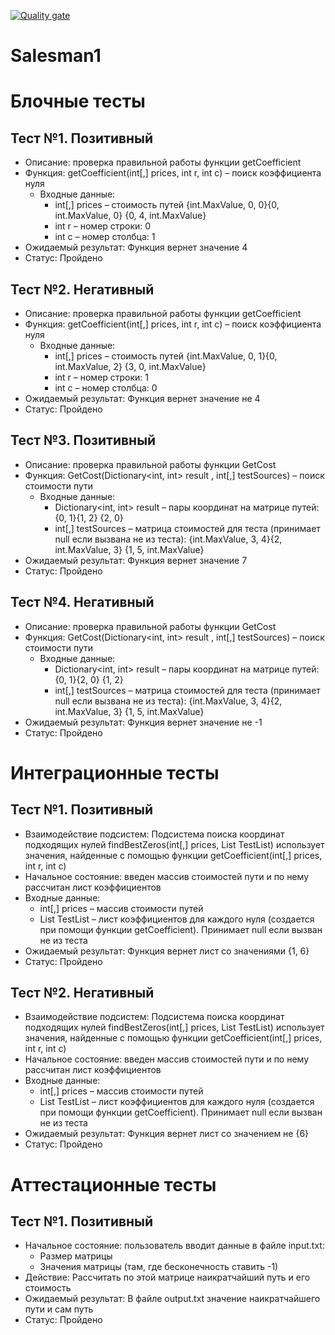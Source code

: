 [![Quality gate](https://sonarcloud.io/api/project_badges/quality_gate?project=joijo2001_Salesman1)](https://sonarcloud.io/summary/new_code?id=joijo2001_Salesman1)
# Salesman1
# Блочные тесты
## 
## Тест №1. Позитивный
- Описание: проверка правильной работы функции getCoefficient
- Функция: getCoefficient(int[,] prices, int r, int c) – поиск коэффициента нуля
  - Входные данные:
    - int[,] prices – стоимость путей {int.MaxValue, 0, 0}{0, int.MaxValue, 0} {0, 4, int.MaxValue}
    - int r – номер строки: 0
    - int c – номер столбца: 1
- Ожидаемый результат: Функция вернет значение 4
- Статус: Пройдено

## Тест №2. Негативный
- Описание: проверка правильной работы функции getCoefficient
- Функция: getCoefficient(int[,] prices, int r, int c) – поиск коэффициента нуля
  - Входные данные:
    - int[,] prices – стоимость путей {int.MaxValue, 0, 1}{0, int.MaxValue, 2} {3, 0, int.MaxValue}
    - int r – номер строки: 1
    - int c – номер столбца: 0
- Ожидаемый результат: Функция вернет значение не 4
- Статус: Пройдено

## Тест №3. Позитивный
- Описание: проверка правильной работы функции GetCost
- Функция: GetCost(Dictionary<int, int> result , int[,] testSources) – поиск стоимости пути
  - Входные данные:
    - Dictionary<int, int> result – пары координат на матрице путей: 
      {0, 1}{1, 2} {2, 0}
    - int[,] testSources – матрица стоимостей для теста (принимает null если вызвана не из теста): {int.MaxValue, 3, 4}{2, int.MaxValue, 3} 
      {1, 5, int.MaxValue}
- Ожидаемый результат: Функция вернет значение 7
- Статус: Пройдено
##
## Тест №4. Негативный
- Описание: проверка правильной работы функции GetCost
- Функция: GetCost(Dictionary<int, int> result , int[,] testSources) – поиск стоимости пути
  - Входные данные:
    - Dictionary<int, int> result – пары координат на матрице путей: 
      {0, 1}{2, 0} {1, 2}
    - int[,] testSources – матрица стоимостей для теста (принимает null если вызвана не из теста): {int.MaxValue, 3, 4}{2, int.MaxValue, 3} 
      {1, 5, int.MaxValue}
- Ожидаемый результат: Функция вернет значение не -1
- Статус: Пройдено

# Интеграционные тесты

## Тест №1. Позитивный
- Взаимодействие подсистем: Подсистема поиска координат подходящих нулей findBestZeros(int[,] prices, List<int> TestList) использует значения, найденные с помощью функции getCoefficient(int[,] prices, int r, int c)
- Начальное состояние: введен массив стоимостей пути и по нему рассчитан лист коэффициентов
- Входные данные: 
  - int[,] prices – массив стоимости путей
  - List<int> TestList – лист коэффициентов для каждого нуля (создается при помощи функции getCoefficient). Принимает null если вызван не из теста
- Ожидаемый результат: Функция вернет лист со значениями {1, 6}
- Статус: Пройдено

## Тест №2. Негативный
- Взаимодействие подсистем: Подсистема поиска координат подходящих нулей findBestZeros(int[,] prices, List<int> TestList) использует значения, найденные с помощью функции getCoefficient(int[,] prices, int r, int c)
- Начальное состояние: введен массив стоимостей пути и по нему рассчитан лист коэффициентов
- Входные данные: 
  - int[,] prices – массив стоимости путей
  - List<int> TestList – лист коэффициентов для каждого нуля (создается при помощи функции getCoefficient). Принимает null если вызван не из теста
- Ожидаемый результат: Функция вернет лист со значением не {6}
- Статус: Пройдено

# Аттестационные тесты

## Тест №1. Позитивный
- Начальное состояние: пользователь вводит данные в файле input.txt: 
  - Размер матрицы 
  - Значения матрицы (там, где бесконечность ставить -1)
- Действие: Рассчитать по этой матрице наикратчайший путь и его стоимость
- Ожидаемый результат: В файле output.txt значение наикратчайшего пути и сам путь
- Статус: Пройдено

